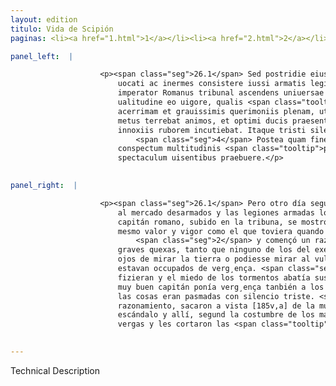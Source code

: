 ```yaml
---
layout: edition
titulo: Vida de Scipión
paginas: <li><a href="1.html">1</a></li><li><a href="2.html">2</a></li><li><a href="3.html">3</a></li><li><a href="4.html">4</a></li><li><a href="5.html">5</a></li><li><a href="6.html">6</a></li><li><a href="7.html">7</a></li><li><a href="8.html">8</a></li><li><a href="9.html">9</a></li><li><a href="10.html">10</a></li><li><a href="11.html">11</a></li><li><a href="12.html">12</a></li><li><a href="13.html">13</a></li><li><a href="14.html">14</a></li><li><a href="15.html">15</a></li><li><a href="16.html">16</a></li><li><a href="17.html">17</a></li><li><a href="18.html">18</a></li><li><a href="19.html">19</a></li><li><a href="20.html">20</a></li><li><a href="21.html">21</a></li><li><a href="22.html">22</a></li><li><a href="23.html">23</a></li><li><a href="24.html">24</a></li><li><a href="25.html">25</a></li><li><a href="26.html">26</a></li><li><a href="27.html">27</a></li><li><a href="28.html">28</a></li><li><a href="29.html">29</a></li><li><a href="30.html">30</a></li><li><a href="31.html">31</a></li><li><a href="32.html">32</a></li><li><a href="33.html">33</a></li><li><a href="34.html">34</a></li><li><a href="35.html">35</a></li><li><a href="36.html">36</a></li><li><a href="37.html">37</a></li><li><a href="38.html">38</a></li><li><a href="39.html">39</a></li><li><a href="40.html">40</a></li><li><a href="41.html">41</a></li><li><a href="42.html">42</a></li><li><a href="43.html">43</a></li><li><a href="44.html">44</a></li><li><a href="45.html">45</a></li><li><a href="46.html">46</a></li><li><a href="47.html">47</a></li><li><a href="48.html">48</a></li><li><a href="49.html">49</a></li><li><a href="50.html">50</a></li><li><a href="51.html">51</a></li><li><a href="52.html">52</a></li><li><a href="53.html">53</a></li><li><a href="54.html">54</a></li><li><a href="55.html">55</a></li><li><a href="56.html">56</a></li><li><a href="57.html">57</a></li><li><a href="58.html">58</a></li><li><a href="59.html">59</a></li><li><a href="60.html">60</a></li><li><a href="61.html">61</a></li><li><a href="62.html">62</a></li><li><a href="63.html">63</a></li><li><a href="64.html">64</a></li><li><a href="65.html">65</a></li><li><a href="66.html">66</a></li><li><a href="67.html">67</a></li><li><a href="68.html">68</a></li><li><a href="69.html">69</a></li><li><a href="70.html">70</a></li><li><a href="71.html">71</a></li><li><a href="72.html">72</a></li><li><a href="73.html">73</a></li><li><a href="74.html">74</a></li>

panel_left:  |

                    <p><span class="seg">26.1</span> Sed postridie eius diei, quo ubrem ingressi sunt, in forum
                        uocati ac inermes consistere iussi armatis legionibus circundantur. Tum
                        imperator Romanus tribunal ascendens uniuersae multitudini sese ostendit ea
                        ualitudine eo uigore, qualis <span class="tooltip">in pubescente<span class="tooltiptext">impubescente #U </span></span> aetate unquam fuerat, <span class="seg">2</span> concionem deinde habuit longe
                        acerrimam et grauissimis querimoniis plenam, ut nemo miles <span class="tooltip">ex inermi<span class="tooltiptext">in #P  ex inerme #E #s #r ex inarmi #S </span></span> exercitu esset, qui aut a terra oculos erigere, aut dicentis uultum <span class="tooltip">sustinere per pudorem<span class="tooltiptext">substinere pre pudore #F #S #U #W sustinere pre pudore #M #N #R #s pre pudore ferre #P sustinere per pudore #r </span></span> posset. <span class="seg">3</span> Conscientia enim perpetratae rei ac suppliciorum
                        metus terrebat animos, et optimi ducis praesentia noxiis pariter atque
                        innoxiis ruborem incutiebat. Itaque tristi silentio torpebant omnia.
                            <span class="seg">4</span> Postea quam finem dicendi fecit, principes seditionis in
                        conspectum multitudinis <span class="tooltip">perducuntur<span class="tooltiptext">producuntur #F #P #W #r </span></span>. Ibi uirgis caesi more maiorum securique percussi horribile
                        spectaculum uisentibus praebuere.</p>
                

panel_right:  |

                    <p><span class="seg">26.1</span> Pero otro día seguiente, después que llegaron, mandolos venir
                        al mercado desarmados y las legiones armadas los çercaron. Entonces el
                        capitán romano, subido en la tribuna, se mostró a la muchedumbre con el
                        mesmo valor y vigor como el que toviera quando le nascían barbas,
                            <span class="seg">2</span> y començó un razonamiento en la conçión, lleno de muy
                        graves quexas, tanto que ninguno de los del exército desarmado alçava los
                        ojos de mirar la tierra o podiesse mirar al vulto del que razonava, tanto
                        estavan occupados de verg¸ença. <span class="seg">3</span> Ca la conciençia del mal que
                        fizieran y el miedo de los tormentos abatía sus ánimos, y la presencia del
                        muy buen capitán ponía verg¸ença tanbién a los no culpados, tanto que todas
                        las cosas eran pasmadas con silencio triste. <span class="seg">4</span> Fecho fin al
                        razonamiento, sacaron a vista [185v,a] de la muchedumbre los principales del
                        escándalo y allí, segund la costumbre de los mayores, los açotaron con
                        vergas y les cortaron las <span class="tooltip">cabeças<span class="tooltiptext">cobeças  </span></span> y fue horrible vista a los que lo miravan.</p>
                

---
```


Technical Description 